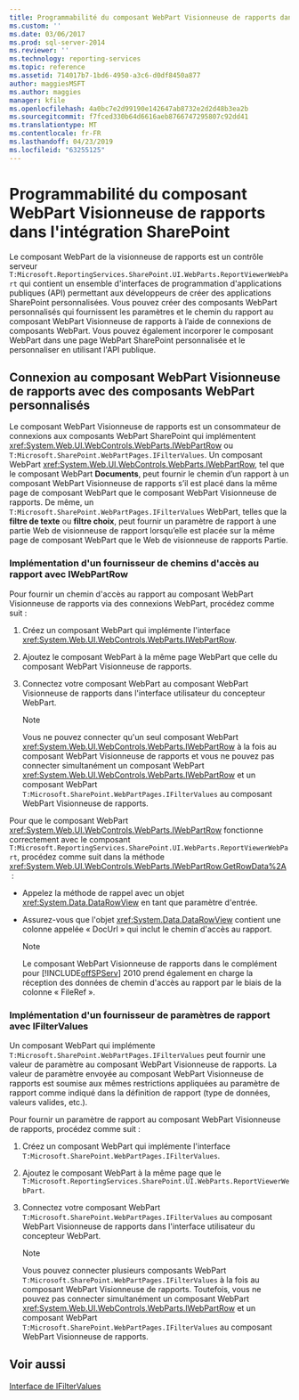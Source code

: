 ```yaml
---
title: Programmabilité du composant WebPart Visionneuse de rapports dans l’intégration SharePoint | Microsoft Docs
ms.custom: ''
ms.date: 03/06/2017
ms.prod: sql-server-2014
ms.reviewer: ''
ms.technology: reporting-services
ms.topic: reference
ms.assetid: 714017b7-1bd6-4950-a3c6-d0df8450a877
author: maggiesMSFT
ms.author: maggies
manager: kfile
ms.openlocfilehash: 4a0bc7e2d99190e142647ab8732e2d2d48b3ea2b
ms.sourcegitcommit: f7fced330b64d6616aeb8766747295807c92dd41
ms.translationtype: MT
ms.contentlocale: fr-FR
ms.lasthandoff: 04/23/2019
ms.locfileid: "63255125"
---
```

# <a name="report-viewer-web-part-programmability-in-sharepoint-integration"></a>Programmabilité du composant WebPart Visionneuse de rapports dans l'intégration SharePoint
  Le composant WebPart de la visionneuse de rapports est un contrôle serveur `T:Microsoft.ReportingServices.SharePoint.UI.WebParts.ReportViewerWebPart` qui contient un ensemble d'interfaces de programmation d'applications publiques (API) permettant aux développeurs de créer des applications SharePoint personnalisées. Vous pouvez créer des composants WebPart personnalisés qui fournissent les paramètres et le chemin du rapport au composant WebPart Visionneuse de rapports à l’aide de connexions de composants WebPart. Vous pouvez également incorporer le composant WebPart dans une page WebPart SharePoint personnalisée et le personnaliser en utilisant l'API publique.  
  
## <a name="connecting-to-report-viewer-web-part-with-custom-web-parts"></a>Connexion au composant WebPart Visionneuse de rapports avec des composants WebPart personnalisés  
 Le composant WebPart Visionneuse de rapports est un consommateur de connexions aux composants WebPart SharePoint qui implémentent <xref:System.Web.UI.WebControls.WebParts.IWebPartRow> ou `T:Microsoft.SharePoint.WebPartPages.IFilterValues`. Un composant WebPart <xref:System.Web.UI.WebControls.WebParts.IWebPartRow>, tel que le composant WebPart **Documents**, peut fournir le chemin d’un rapport à un composant WebPart Visionneuse de rapports s’il est placé dans la même page de composant WebPart que le composant WebPart Visionneuse de rapports. De même, un `T:Microsoft.SharePoint.WebPartPages.IFilterValues` WebPart, telles que la **filtre de texte** ou **filtre choix**, peut fournir un paramètre de rapport à une partie Web de visionneuse de rapport lorsqu’elle est placée sur la même page de composant WebPart que le Web de visionneuse de rapports Partie.  
  
### <a name="implementing-a-report-path-provider-with-iwebpartrow"></a>Implémentation d'un fournisseur de chemins d'accès au rapport avec IWebPartRow  
 Pour fournir un chemin d'accès au rapport au composant WebPart Visionneuse de rapports via des connexions WebPart, procédez comme suit :  
  
1.  Créez un composant WebPart qui implémente l'interface <xref:System.Web.UI.WebControls.WebParts.IWebPartRow>.  
  
2.  Ajoutez le composant WebPart à la même page WebPart que celle du composant WebPart Visionneuse de rapports.  
  
3.  Connectez votre composant WebPart au composant WebPart Visionneuse de rapports dans l'interface utilisateur du concepteur WebPart.  
  
    > [!NOTE]  
    >  Vous ne pouvez connecter qu'un seul composant WebPart <xref:System.Web.UI.WebControls.WebParts.IWebPartRow> à la fois au composant WebPart Visionneuse de rapports et vous ne pouvez pas connecter simultanément un composant WebPart <xref:System.Web.UI.WebControls.WebParts.IWebPartRow> et un composant WebPart `T:Microsoft.SharePoint.WebPartPages.IFilterValues` au composant WebPart Visionneuse de rapports.  
  
 Pour que le composant WebPart <xref:System.Web.UI.WebControls.WebParts.IWebPartRow> fonctionne correctement avec le composant `T:Microsoft.ReportingServices.SharePoint.UI.WebParts.ReportViewerWebPart`, procédez comme suit dans la méthode <xref:System.Web.UI.WebControls.WebParts.IWebPartRow.GetRowData%2A>  :  
  
-   Appelez la méthode de rappel avec un objet <xref:System.Data.DataRowView> en tant que paramètre d'entrée.  
  
-   Assurez-vous que l'objet <xref:System.Data.DataRowView> contient une colonne appelée « DocUrl » qui inclut le chemin d'accès au rapport.  
  
    > [!NOTE]  
    >  Le composant WebPart Visionneuse de rapports dans le complément pour [!INCLUDE[offSPServ](../includes/offspserv-md.md)] 2010 prend également en charge la réception des données de chemin d'accès au rapport par le biais de la colonne « FileRef ».  
  
### <a name="implementing-a-report-parameter-provider-with-ifiltervalues"></a>Implémentation d'un fournisseur de paramètres de rapport avec IFilterValues  
 Un composant WebPart qui implémente `T:Microsoft.SharePoint.WebPartPages.IFilterValues` peut fournir une valeur de paramètre au composant WebPart Visionneuse de rapports. La valeur de paramètre envoyée au composant WebPart Visionneuse de rapports est soumise aux mêmes restrictions appliquées au paramètre de rapport comme indiqué dans la définition de rapport (type de données, valeurs valides, etc.).  
  
 Pour fournir un paramètre de rapport au composant WebPart Visionneuse de rapports, procédez comme suit :  
  
1.  Créez un composant WebPart qui implémente l'interface `T:Microsoft.SharePoint.WebPartPages.IFilterValues`.  
  
2.  Ajoutez le composant WebPart à la même page que le `T:Microsoft.ReportingServices.SharePoint.UI.WebParts.ReportViewerWebPart`.  
  
3.  Connectez votre composant WebPart `T:Microsoft.SharePoint.WebPartPages.IFilterValues` au composant WebPart Visionneuse de rapports dans l'interface utilisateur du concepteur WebPart.  
  
    > [!NOTE]  
    >  Vous pouvez connecter plusieurs composants WebPart `T:Microsoft.SharePoint.WebPartPages.IFilterValues` à la fois au composant WebPart Visionneuse de rapports. Toutefois, vous ne pouvez pas connecter simultanément un composant WebPart <xref:System.Web.UI.WebControls.WebParts.IWebPartRow> et un composant WebPart `T:Microsoft.SharePoint.WebPartPages.IFilterValues` au composant WebPart Visionneuse de rapports.  
  
## <a name="see-also"></a>Voir aussi  
 [Interface de IFilterValues](https://msdn.microsoft.com/library/office/microsoft.sharepoint.webpartpages.ifiltervalues\(v=office.15\).aspx)  
  
  
